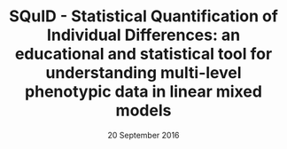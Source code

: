 ---
layout: page
collections: publications
title: "SQuID - Statistical Quantification of Individual Differences: an educational and statistical tool for understanding multi-level phenotypic data in linear mixed models"
authors: Allegue, H., Araya-Ajoy, Y. G., Dingemanse, N. J., Dochtermann, N. A., Garamszegi, L. Z., Nakagawa, S., Réale, D., Schielzeth, H., & Westneat, D. F.
year: 2016
date: 20 September 2016
doi: 10.1111/2041-210X.12659
journal: Methods in Ecology and Evolution
volume: 8
issue: 2
pages: 257–267
---